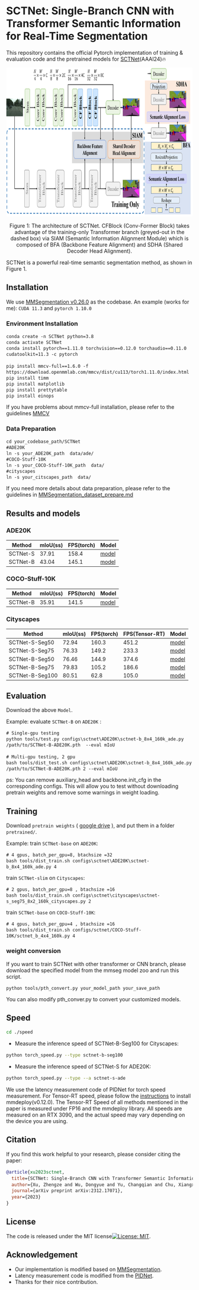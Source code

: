 # SCTNet: Single-Branch CNN with Transformer Semantic Information for Real-Time Segmentation

This repository contains the official Pytorch implementation of training & evaluation code and the pretrained models for [SCTNet](https://arxiv.org/abs/2312.17071)(AAAI24)🔥

<!-- ![image](docs/figure1.png) -->

<div align="center">
  <img src="./docs/figure1.png" height="400">
</div>
<p align="center">
  Figure 1: The architecture of SCTNet. CFBlock (Conv-Former Block) takes advantage of the training-only Transformer branch (greyed-out in the dashed box) via SIAM (Semantic Information Alignment Module) which is composed of BFA (Backbone Feature Alignment) and SDHA (Shared Decoder Head Alignment).
</p>

SCTNet is a powerful real-time semantic segmentation method, as shown in Figure 1.

## Installation
We use [MMSegmentation v0.26.0](https://github.com/open-mmlab/mmsegmentation/tree/v0.26.0) as the codebase. 
An example (works for me): ```CUDA 11.3``` and  ```pytorch 1.10.0```
### Environment Installation
```
conda create -n SCTNet python=3.8
conda activate SCTNet
conda install pytorch==1.11.0 torchvision==0.12.0 torchaudio==0.11.0 cudatoolkit=11.3 -c pytorch

pip install mmcv-full==1.6.0 -f https://download.openmmlab.com/mmcv/dist/cu113/torch1.11.0/index.html
pip install timm
pip install matplotlib
pip install prettytable
pip install einops
```
If you have problems about mmcv-full installation, please refer to the guidelines [MMCV](https://mmcv.readthedocs.io/zh-cn/v1.6.0/get_started/installation.html)

### Data Preparation
```
cd your_codebase_path/SCTNet
#ADE20K
ln -s your_ADE20K_path  data/ade/
#COCO-Stuff-10K
ln -s your_COCO-Stuff-10K_path  data/
#cityscapes
ln -s your_citscapes_path  data/
```
If you need more details about data preparation, please refer to the guidelines in [MMSegmentation_dataset_prepare.md](https://github.com/open-mmlab/mmsegmentation/blob/0.x/docs/en/dataset_prepare.md)


## Results and models

### ADE20K
| Method  | mIoU(ss) | FPS(torch) | Model |
| ------- | -------- | --------- |--------- |
| SCTNet-S | 37.91  | 158.4  | [model](https://drive.google.com/file/d/1U5OXyFDBYd3bZLKIAg64BFU-zPDbaO6d/view?usp=sharing)|
| SCTNet-B | 43.04  | 145.1  | [model](https://drive.google.com/file/d/1Ox-51cz9UZGi7S4XiwRyoSGpJegwzcC3/view?usp=sharing)|

### COCO-Stuff-10K
| Method  | mIoU(ss) | FPS(torch) | Model |
| ------- | -------- | --------- |--------- |
| SCTNet-B | 35.91  | 141.5   |[model](https://drive.google.com/file/d/1lYAJBdJBCOKzJnD-ipveouRmzlCmLlwj/view?usp=sharing)|


### Cityscapes
| Method  | mIoU(ss) | FPS(torch) | FPS(Tensor-RT) |Model |
| ------- | -------- | --------- | --------- |--------- |
| SCTNet-S-Seg50 | 72.94  | 160.3   | 451.2  |[model](https://drive.google.com/file/d/16fAVzvb_qLcFO3dVGdHsSkEMvVCslXcD/view?usp=sharing)|
| SCTNet-S-Seg75 | 76.33  | 149.2   | 233.3  |[model](https://drive.google.com/file/d/1W_VMV8P77Z4GIB_O7WQQivWLH4t-rbBm/view?usp=sharing)|
| SCTNet-B-Seg50 | 76.46  | 144.9   | 374.6  |[model](https://drive.google.com/file/d/1gHo655PDo-hUxCNlZNqrLIFOgc_14Wbl/view?usp=sharing)|
| SCTNet-B-Seg75 | 79.83  | 105.2   | 186.6  |[model](https://drive.google.com/file/d/1JXvSlaNbEbsG87wIwD1lhDQDeku9Wfed/view?usp=sharing)|
| SCTNet-B-Seg100 | 80.51  | 62.8   | 105.0  |[model](https://drive.google.com/file/d/1yRKatICzgnslqcHvL_AiwRXyIvuDDM6x/view?usp=sharing)|


## Evaluation

Download the above `Model`.

Example: evaluate ```SCTNet-B``` on ```ADE20K``` :

```
# Single-gpu testing
python tools/test.py configs\sctnet\ADE20K\sctnet-b_8x4_160k_ade.py /path/to/SCTNet-B-ADE20K.pth  --eval mIoU

# Multi-gpu testing, 2 gpu
bash tools/dist_test.sh configs\sctnet\ADE20K\sctnet-b_8x4_160k_ade.py /path/to/SCTNet-B-ADE20K.pth 2 --eval mIoU
```
ps: You can remove auxiliary_head and backbone.init_cfg in the corresponding configs. This will allow you to test without downloading pretrain weights and remove some warnings in weight loading.
## Training

Download `pretrain weights`
(
[google drive](https://drive.google.com/drive/folders/1s212C75bh5QHi5JevNg405cjmeR_rDcI?usp=sharing) ), and put them in a folder ```pretrained/```.

Example: train ```SCTNet-base``` on ```ADE20K```:

```
# 4 gpus, batch_per_gpu=8, btachsize =32
bash tools/dist_train.sh configs\sctnet\ADE20K\sctnet-b_8x4_160k_ade.py 4
```
train ```SCTNet-slim``` on ```Cityscapes```:

```
# 2 gpus, batch_per_gpu=8 , btachsize =16
bash tools/dist_train.sh configs\sctnet\cityscapes\sctnet-s_seg75_8x2_160k_cityscapes.py 2
```
train ```SCTNet-base``` on ```COCO-Stuff-10K```:

```
# 4 gpus, batch_per_gpu=4 , btachsize =16
bash tools/dist_train.sh configs/sctnet/COCO-Stuff-10K/sctnet_b_4x4_160k.py 4
```
### weight conversion
If you want to train SCTNet with other transformer or CNN branch, please download the specified model from the mmseg model zoo and run this script. 
```
python tools/pth_convert.py your_model_path your_save_path
```
You can also modify pth_conver.py to convert your customized models.

## Speed

````bash
cd ./speed
````
* Measure the inference speed of SCTNet-B-Seg100 for Cityscapes:
````bash
python torch_speed.py --type sctnet-b-seg100
````
* Measure the inference speed of SCTNet-S for ADE20K:
````bash
python torch_speed.py --type --a sctnet-s-ade
````

We use the latency measurement code of PIDNet for torch speed measurement. For Tensor-RT speed, please follow the [instructions](https://github.com/open-mmlab/mmdeploy/tree/0.x) to install mmdeploy(v0.12.0). The Tensor-RT Speed of all methods mentioned in the paper is measured under FP16 and the mmdeploy library. All speeds are measured on an RTX 3090, and the actual speed may vary depending on the device you are using.



## Citation

If you find this work helpful to your research, please consider citing the paper:

```bibtex
@article{xu2023sctnet,
  title={SCTNet: Single-Branch CNN with Transformer Semantic Information for Real-Time Segmentation},
  author={Xu, Zhengze and Wu, Dongyue and Yu, Changqian and Chu, Xiangxiang and Sang, Nong and Gao, Changxin},
  journal={arXiv preprint arXiv:2312.17071},
  year={2023}
}
```

## License
 The code is released under the MIT license[![License: MIT](https://img.shields.io/badge/License-MIT-green.svg)](https://opensource.org/licenses/MIT).

## Acknowledgement
* Our implementation is modified based on [MMSegmentation](https://github.com/open-mmlab/mmsegmentation/tree/v0.26.0).
* Latency measurement code is modified from the [PIDNet](https://github.com/XuJiacong/PIDNet).
* Thanks for their nice contribution.
